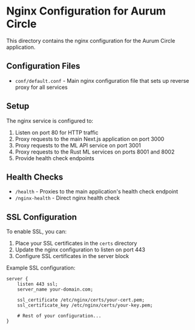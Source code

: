 # Nginx Configuration for Aurum Circle

This directory contains the nginx configuration for the Aurum Circle application.

## Configuration Files

- `conf/default.conf` - Main nginx configuration file that sets up reverse proxy for all services

## Setup

The nginx service is configured to:

1. Listen on port 80 for HTTP traffic
2. Proxy requests to the main Next.js application on port 3000
3. Proxy requests to the ML API service on port 3001
4. Proxy requests to the Rust ML services on ports 8001 and 8002
5. Provide health check endpoints

## Health Checks

- `/health` - Proxies to the main application's health check endpoint
- `/nginx-health` - Direct nginx health check

## SSL Configuration

To enable SSL, you can:

1. Place your SSL certificates in the `certs` directory
2. Update the nginx configuration to listen on port 443
3. Configure SSL certificates in the server block

Example SSL configuration:

```nginx
server {
    listen 443 ssl;
    server_name your-domain.com;

    ssl_certificate /etc/nginx/certs/your-cert.pem;
    ssl_certificate_key /etc/nginx/certs/your-key.pem;

    # Rest of your configuration...
}
```
